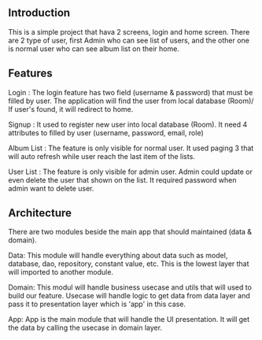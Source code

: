 ## Introduction

This is a simple project that hava 2 screens, login and home screen. There are 2 type of user, first Admin who can see list of users, and the other one is normal user who can see album list on their home.


## Features

Login :
The login feature has two field (username & password) that must be filled by user. The application will find the user from local database (Room)/ If user's found, it will redirect to home.

Signup :
It used to register new user into local database (Room). It need 4 attributes to filled by user (username, password, email, role)

Album List :
The feature is only visible for normal user. It used paging 3 that will auto refresh while user reach the last item of the lists.

User List :
The feature is only visible for admin user. Admin could update or even delete the user that shown on the list. It required password when admin want to delete user.


## Architecture

There are two modules beside the main app that should maintained (data & domain). 

Data:
This module will handle everything about data such as model, database, dao, repository, constant value, etc. This is the lowest layer that will imported to another module.

Domain:
This modul will handle business usecase and utils that will used to build our feature. Usecase will handle logic to get data from data layer and pass it to presentation layer which is 'app' in this case.

App:
App is the main module that will handle the UI presentation. It will get the data by calling the usecase in domain layer.
